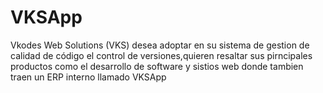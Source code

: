 # VKSApp
Vkodes Web Solutions (VKS) desea adoptar en su sistema de gestion de calidad de código el control de versiones,quieren resaltar sus pirncipales productos como el desarrollo de software y sistios web donde tambien traen un ERP interno llamado VKSApp
